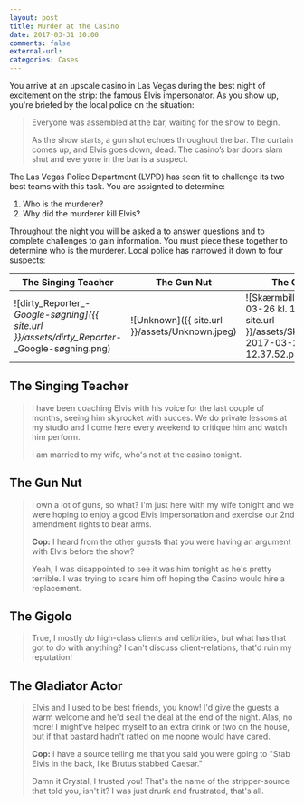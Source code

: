```yaml
---
layout: post
title: Murder at the Casino
date: 2017-03-31 10:00
comments: false
external-url:
categories: Cases
---
```


You arrive at an upscale casino in Las Vegas during the best night of excitement on the strip: the famous Elvis impersonator. As you show up, you're briefed by the local police on the situation:

> Everyone was assembled at the bar, waiting for the show to begin.
>
> As the show starts, a gun shot echoes throughout the bar. The curtain comes up, and Elvis goes down, dead. The casino’s bar doors slam shut and everyone in the bar is a suspect.

The Las Vegas Police Department (LVPD) has seen fit to challenge its two best teams with this task. You are assignted to determine:

1. Who is the murderer?
2. Why did the murderer kill Elvis?

Throughout the night you will be asked a to answer questions and to complete challenges to gain information. You must piece these together to determine who is the murderer. Local police has narrowed it down to four suspects:

| The Singing Teacher                      | The Gun Nut                              | The Gigolo                               | The Gladiator Actor                      |
| ---------------------------------------- | ---------------------------------------- | ---------------------------------------- | ---------------------------------------- |
| ![dirty_Reporter_-_Google-søgning]({{ site.url }}/assets/dirty_Reporter_-_Google-søgning.png) | ![Unknown]({{ site.url }}/assets/Unknown.jpeg) | ![Skærmbillede 2017-03-26 kl. 12.37.52]({{ site.url }}/assets/Skærmbillede 2017-03-26 kl. 12.37.52.png) | ![Unknown-2-1]({{ site.url }}/assets/Unknown-2-1.jpeg) |

## The Singing Teacher

> I have been coaching Elvis with his voice for the last couple of months, seeing him skyrocket with succes. We do private lessons at my studio and I come here every weekend to critique him and watch him perform. 
>
> I am married to my wife, who's not at the casino tonight.

## The Gun Nut

> I own a lot of guns, so what? I'm just here with my wife tonight and we were hoping to enjoy a good Elvis impersonation and exercise our 2nd amendment rights to bear arms. 
>
> **Cop:** I heard from the other guests that you were having an argument with Elvis before the show?
>
> Yeah, I was disappointed to see it was him tonight as he's pretty terrible. I was trying to scare him off hoping the Casino would hire a replacement.

## The Gigolo

> True, I mostly *do* high-class clients and celibrities, but what has that got to do with anything? I can't discuss client-relations, that'd ruin my reputation!

## The Gladiator Actor

> Elvis and I used to be best friends, you know! I'd give the guests a warm welcome and he'd seal the deal at the end of the night. Alas, no more! I might've helped myself to an extra drink or two on the house, but if that bastard hadn't ratted on me noone would have cared.
>
> **Cop:** I have a source telling me that you said you were going to "Stab Elvis in the back, like Brutus stabbed Caesar."
>
> Damn it Crystal, I trusted you! That's the name of the stripper-source that told you, isn't it? I was just drunk and frustrated, that's all.
